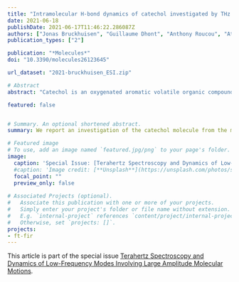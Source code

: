 ```yaml
---
title: "Intramolecular H-bond dynamics of catechol investigated by THz high-resolution spectroscopy of its low-frequency modes"
date: 2021-06-18
publishDate: 2021-06-17T11:46:22.286087Z
authors: ["Jonas Bruckhuisen", "Guillaume Dhont", "Anthony Roucou", "Atef Jabri", "Hamdi Bayoudh", "Thi Thanh Tran", "Manuel Goubet", martin-drumel, "Arnaud Cuisset"]
publication_types: ["2"]

publication: "*Molecules*"
doi: "10.3390/molecules26123645"

url_dataset: "2021-bruckhuisen_ESI.zip"

# Abstract
abstract: "Catechol is an oxygenated aromatic volatile organic compound and a biogenic precursor of secondary organic aerosols. Monitoring this compound in the gas phase is desirable due to its appreciable reactivity with tropospheric ozone. From a molecular point of view, this molecule is attractive since the two adjacent hydroxy groups can interchangeably act as donor and acceptor in an intramolecular hydrogen bonding due to the tunnelling between two symmetrically equivalent structures. Using synchrotron radiation, we recorded a rotationally-resolved Fourier Transform far-infrared (IR) spectrum of the torsional modes of the free and bonded −OH groups forming the intramolecular hydrogen bond. Additionally, the room temperature, pure rotational spectrum was measured in the 70-220 GHz frequency range using a millimeter-wave spectrometer. The assignment of these molecular transitions was assisted by anharmonic high-level quantum-chemical calculations. In particular, pure rotational lines belonging to the ground and the four lowest energy, vibrationally excited states were assigned. Splitting due to the tunnelling was resolved for the free −OH torsional state. A global fit combining the far-IR and millimeter-wave data provided the spectroscopic parameters of the low-energy far-IR modes, in particular those characterizing the intramolecular hydrogen bond dynamics."

featured: false


# Summary. An optional shortened abstract.
summary: We report an investigation of the catechol molecule from the millimeter-wave to the far-infrared domain.

# Featured image
# To use, add an image named `featured.jpg/png` to your page's folder. 
image:
  caption: 'Special Issue: [Terahertz Spectroscopy and Dynamics of Low-Frequency Modes Involving Large Amplitude Molecular Motions](https://www.mdpi.com/journal/molecules/special_issues/terahertz_spectro_dynam_mode_amplitude_mol_motion'
  #caption: 'Image credit: [**Unsplash**](https://unsplash.com/photos/s9CC2SKySJM)'
  focal_point: ""
  preview_only: false
  
# Associated Projects (optional).
#   Associate this publication with one or more of your projects.
#   Simply enter your project's folder or file name without extension.
#   E.g. `internal-project` references `content/project/internal-project/index.md`.
#   Otherwise, set `projects: []`.
projects:
- ft-fir
---
```



This article is part of the special issue [Terahertz Spectroscopy and Dynamics of Low-Frequency Modes Involving Large Amplitude Molecular Motions](https://www.mdpi.com/journal/molecules/special_issues/terahertz_spectro_dynam_mode_amplitude_mol_motion).

